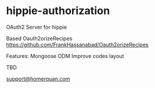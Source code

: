 hippie-authorization
====================

OAuth2 Server for hippie

Based Oauth2orizeRecipes https://github.com/FrankHassanabad/Oauth2orizeRecipes

Features:
Mongoose ODM
Improve codes layout 

TBD

support@homerquan.com
